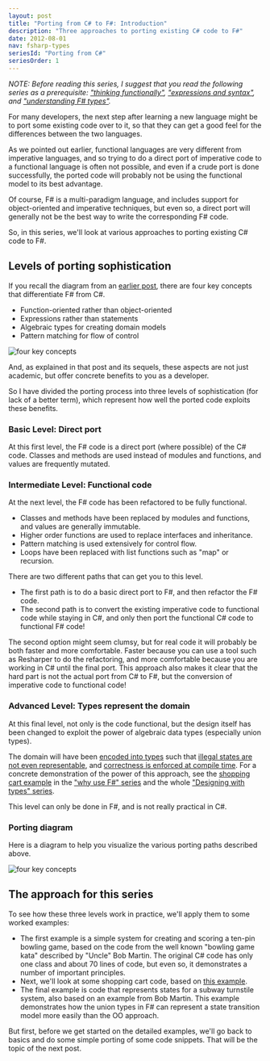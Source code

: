 ```yaml
---
layout: post
title: "Porting from C# to F#: Introduction"
description: "Three approaches to porting existing C# code to F#"
date: 2012-08-01
nav: fsharp-types
seriesId: "Porting from C#"
seriesOrder: 1
---
```


*NOTE: Before reading this series, I suggest that you read the following series as a prerequisite: ["thinking functionally"](/series/thinking-functionally.html), ["expressions and syntax"](/series/expressions-and-syntax.html), and ["understanding F# types"](/series/understanding-fsharp-types.html).*

For many developers, the next step after learning a new language might be to port some existing code over to it, so that they can get a good feel for the differences between the two languages.

As we pointed out earlier, functional languages are very different from imperative languages, and so trying to do a direct port of imperative code to a functional language is often not possible, and even if a crude port is done successfully, the ported code will probably not be using the functional model to its best advantage.

Of course, F# is a multi-paradigm language, and includes support for object-oriented and imperative techniques, but even so, a direct port will generally not be the best way to write the corresponding F# code.

So, in this series, we'll look at various approaches to porting existing C# code to F#.

## Levels of porting sophistication

If you recall the diagram from an [earlier post](/posts/key-concepts), there are four key concepts that differentiate F# from C#.

* Function-oriented rather than object-oriented
* Expressions rather than statements
* Algebraic types for creating domain models
* Pattern matching for flow of control

![four key concepts](./four-concepts2.png)

And, as explained in that post and its sequels, these aspects are not just academic, but offer concrete benefits to you as a developer.

So I have divided the porting process into three levels of sophistication (for lack of a better term), which represent how well the ported code exploits these benefits.

### Basic Level: Direct port

At this first level, the F# code is a direct port (where possible) of the C# code.  Classes and methods are used instead of modules and functions, and values are frequently mutated.

### Intermediate Level: Functional code

At the next level, the F# code has been refactored to be fully functional.

* Classes and methods have been replaced by modules and functions, and values are generally immutable.
* Higher order functions are used to replace interfaces and inheritance.
* Pattern matching is used extensively for control flow.
* Loops have been replaced with list functions such as "map" or recursion.

There are two different paths that can get you to this level.

* The first path is to do a basic direct port to F#, and then refactor the F# code.
* The second path is to convert the existing imperative code to functional code while staying in C#, and only then port the functional C# code to functional F# code!

The second option might seem clumsy, but for real code it will probably be both faster and more comfortable. Faster because you can use a tool such as Resharper to do the refactoring, and more comfortable because you are working in C# until the final port. This approach also makes it clear that the hard part is not the actual port from C# to F#, but the conversion of imperative code to functional code!

### Advanced Level: Types represent the domain

At this final level, not only is the code functional, but the design itself has been changed to exploit the power of algebraic data types (especially union types).

The domain will have been [encoded into types](/posts/designing-with-types-single-case-dus/) such that [illegal states are not even representable](/posts/designing-with-types-making-illegal-states-unrepresentable/), and [correctness is enforced at compile time](/posts/correctness-type-checking/). For a concrete demonstration of the power of this approach, see the [shopping cart example](/posts/designing-for-correctness) in the ["why use F#" series](/series/why-use-fsharp.html) and the whole ["Designing with types" series](/series/designing-with-types.html).

This level can only be done in F#, and is not really practical in C#.

### Porting diagram

Here is a diagram to help you visualize the various porting paths described above.

![four key concepts](./porting-paths.png)

## The approach for this series

To see how these three levels work in practice, we'll apply them to some worked examples:

* The first example is a simple system for creating and scoring a ten-pin bowling game, based on the code from the well known "bowling game kata" described by "Uncle" Bob Martin. The original C# code has only one class and about 70 lines of code, but even so, it demonstrates a number of important principles.
* Next, we'll look at some shopping cart code, based on [this example](/posts/designing-for-correctness/).
* The final example is code that represents states for a subway turnstile system, also based on an example from Bob Martin. This example demonstrates how the union types in F# can represent a state transition model more easily than the OO approach.

But first, before we get started on the detailed examples, we'll go back to basics and do some simple porting of some code snippets. That will be the topic of the next post.

